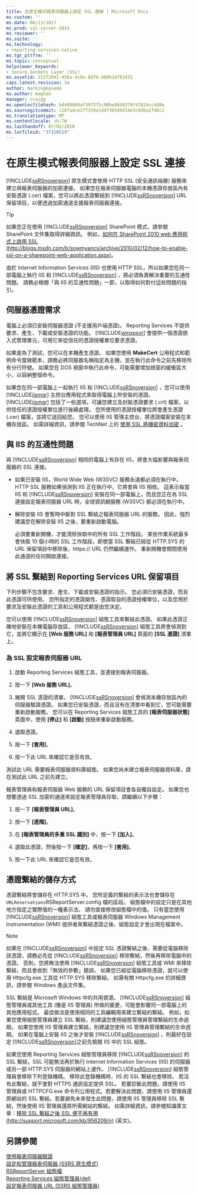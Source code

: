 ```yaml
---
title: 在原生模式報表伺服器上設定 SSL 連線 | Microsoft Docs
ms.custom: ''
ms.date: 06/13/2017
ms.prod: sql-server-2014
ms.reviewer: ''
ms.suite: ''
ms.technology:
- reporting-services-native
ms.tgt_pltfrm: ''
ms.topic: conceptual
helpviewer_keywords:
- Secure Sockets Layer (SSL)
ms.assetid: 212f2042-456a-4c0a-8d76-480b18f02431
caps.latest.revision: 34
author: markingmyname
ms.author: maghan
manager: craigg
ms.openlocfilehash: bd49900daf397575c90be86d0370f47824cc4d8e
ms.sourcegitcommit: c18fadce27f330e1d4f36549414e5c84ba2f46c2
ms.translationtype: MT
ms.contentlocale: zh-TW
ms.lasthandoff: 07/02/2018
ms.locfileid: "37150519"
---
```

# <a name="configure-ssl-connections-on-a-native-mode-report-server"></a>在原生模式報表伺服器上設定 SSL 連接
  [!INCLUDE[ssRSnoversion](../../includes/ssrsnoversion-md.md)] 原生模式會使用 HTTP SSL (安全通訊端層) 服務來建立與報表伺服器的加密連接。 如果您在報表伺服器電腦的本機憑證存放區內有安裝憑證 (.cer) 檔案，您可以將此憑證繫結到 [!INCLUDE[ssRSnoversion](../../includes/ssrsnoversion-md.md)] URL 保留項目，以便透過加密通道支援報表伺服器連接。  
  
> [!TIP]  
>  如果您正在使用 [!INCLUDE[ssRSnoversion](../../includes/ssrsnoversion-md.md)] SharePoint 模式，請參閱 SharePoint 文件集取得詳細資訊。 例如，[如何在 SharePoint 2010 web 應用程式上啟用 SSL (http://blogs.msdn.com/b/sowmyancs/archive/2010/02/12/how-to-enable-ssl-on-a-sharepoint-web-application.aspx)](http://blogs.msdn.com/b/sowmyancs/archive/2010/02/12/how-to-enable-ssl-on-a-sharepoint-web-application.aspx)。  
  
 由於 Internet Information Services (IIS) 也使用 HTTP SSL，所以如果您在同一部電腦上執行 IIS 和 [!INCLUDE[ssRSnoversion](../../includes/ssrsnoversion-md.md)] ，將必須負責解決重要的互通性問題。 請務必檢閱「與 IIS 的互通性問題」一節，以取得如何對付這些問題的指引。  
  
## <a name="server-certificate-requirements"></a>伺服器憑證需求  
 電腦上必須已安裝伺服器憑證 (不支援用戶端憑證)。 Reporting Services 不提供要求、產生、下載或安裝憑證的功能。 [!INCLUDE[winxpsvr](../../includes/winxpsvr-md.md)] 會提供一個憑證嵌入式管理單元，可用它來從信任的憑證授權單位要求憑證。  
  
 如果是為了測試，您可以在本機產生憑證。 如果您使用 **MakeCert** 公用程式和範例命令當做範本，請務必將伺服器名稱指定為主機，並在執行此命令之前先移除所有分行符號。 如果您在 DOS 視窗中執行此命令，可能需要增加視窗的緩衝區大小，以容納整個命令。  
  
 如果您在同一部電腦上一起執行 IIS 和 [!INCLUDE[ssRSnoversion](../../includes/ssrsnoversion-md.md)] ，您可以使用 [!INCLUDE[iismgr](../../includes/iismgr-md.md)] 主控台應用程式來取得電腦上所安裝的憑證。 [!INCLUDE[iismgr](../../includes/iismgr-md.md)] 包括了一些選項，可讓您建立及封裝憑證要求 (.crt) 檔案，以供信任的憑證授權單位進行後續處理。 您所使用的憑證授權單位將會產生憑證 (.cer) 檔案，並將它送回給您。 您可以使用 IIS 管理主控台，將憑證檔案安裝在本機存放區。 如需詳細資訊，請參閱 TechNet 上的 [使用 SSL 將機密資料加密](http://go.microsoft.com/fwlink/?LinkId=71123) 。  
  
## <a name="interoperability-issues-with-iis"></a>與 IIS 的互通性問題  
 與 [!INCLUDE[ssRSnoversion](../../includes/ssrsnoversion-md.md)] 相同的電腦上有存在 IIS，將會大幅影響與報表伺服器的 SSL 連接。  
  
-   如果已安裝 IIS，World Wide Web (W3SVC) 服務永遠都必須在執行中。 HTTP SSL 服務如果偵測到 IIS 正在執行中，它將會與 IIS 相依。 這表示每當 IIS 和 [!INCLUDE[ssRSnoversion](../../includes/ssrsnoversion-md.md)] 安裝在同一部電腦上，而且您正在為 SSL 連接設定報表伺服器 URL 時，全球資訊網服務 (W3SVC) 都必須在執行中。  
  
-   解除安裝 IIS 會暫時中斷對 SSL 繫結之報表伺服器 URL 的服務。 因此，強烈建議您在解除安裝 IIS 之後，要重新啟動電腦。  
  
     必須要重新開機，才能清除快取中的所有 SSL 工作階段。 某些作業系統最多會快取 10 個小時的 SSL 工作階段，即使當 SSL 繫結已經從 HTTP.SYS 的 URL 保留項目中移除後，https:// URL 仍然繼續運作。 重新開機會關閉使用此通道的任何開啟連接。  
  
## <a name="bind-ssl-to-a-reporting-services-url-reservation"></a>將 SSL 繫結到 Reporting Services URL 保留項目  
 下列步驟不包含要求、產生、下載或安裝憑證的指示。 您必須已安裝憑證，而且此憑證可供使用。 您所指定的憑證屬性、憑證取自的憑證授權單位，以及您用於要求及安裝此憑證的工具和公用程式都是由您決定。  
  
 您可以使用 [!INCLUDE[ssRSnoversion](../../includes/ssrsnoversion-md.md)] 組態工具來繫結此憑證。 如果此憑證正確地安裝在本機電腦存放區， [!INCLUDE[ssRSnoversion](../../includes/ssrsnoversion-md.md)] 組態工具將會偵測到它，並將它顯示在 **[Web 服務 URL]** 和 **[報表管理員 URL]** 頁面的 **[SSL 憑證]** 清單上。  
  
### <a name="to-configure-a-report-server-url-for-ssl"></a>為 SSL 設定報表伺服器 URL  
  
1.  啟動 Reporting Services 組態工具，並連接到報表伺服器。  
  
2.  按一下 **[Web 服務 URL]**。  
  
3.  展開 SSL 憑證的清單。 [!INCLUDE[ssRSnoversion](../../includes/ssrsnoversion-md.md)] 會偵測本機存放區內的伺服器驗證憑證。 如果您已安裝憑證，而且沒有在清單中看到它，您可能需要重新啟動服務。 您可以在 Reporting Services 組態工具的 **[報表伺服器狀態]** 頁面中，使用 **[停止]** 和 **[啟動]** 按鈕來重新啟動服務。  
  
4.  選取憑證。  
  
5.  按一下 **[套用]**。  
  
6.  按一下此 URL 來確認它是否有效。  
  
 測試此 URL 需要報表伺服器資料庫組態。 如果您尚未建立報表伺服器資料庫，請在測試此 URL 之前先建立。  
  
 報表管理員和報表伺服器 Web 服務的 URL 保留項目會各自獨自設定。 如果您也想要透過 SSL 加密的通道來設定報表管理員存取，請繼續以下步驟：  
  
1.  按一下 **[報表管理員 URL]**。  
  
2.  按一下 **[進階]**。  
  
3.  在 **[報表管理員的多重 SSL 識別]** 中，按一下 **[加入]**。  
  
4.  選取此憑證，然後按一下 **[確定]**，再按一下 **[套用]**。  
  
5.  按一下此 URL 來確認它是否有效。  
  
## <a name="how-certificate-bindings-are-stored"></a>憑證繫結的儲存方式  
 憑證繫結將會儲存在 HTTP.SYS 中。 您所定義的繫結的表示法也會儲存在`URLReservations`RSReportServer.config 檔的區段。 組態檔中的設定只是在其他地方指定之實際值的一種表示法。 請勿直接修改組態檔中的值。 只有當您使用 [!INCLUDE[ssRSnoversion](../../includes/ssrsnoversion-md.md)] 組態工具或報表伺服器 Windows Management Instrumentation (WMI) 提供者來繫結憑證之後，組態設定才會出現在檔案中。  
  
> [!NOTE]  
>  如果在 [!INCLUDE[ssRSnoversion](../../includes/ssrsnoversion-md.md)] 中設定 SSL 憑證繫結之後，需要從電腦移除該憑證，請務必先從 [!INCLUDE[ssRSnoversion](../../includes/ssrsnoversion-md.md)] 移除繫結，然後再移除電腦中的憑證。 否則，您將無法使用 [!INCLUDE[ssRSnoversion](../../includes/ssrsnoversion-md.md)] 組態工具或 WMI 來移除繫結，而且會收到「無效的參數」錯誤。 如果您已經從電腦移除憑證，就可以使用 Httpcfg.exe 工具從 HTTP.SYS 移除繫結。 如需有關 Httpcfg.exe 的詳細資訊，請參閱 Windows 產品文件集。  
  
 SSL 繫結是 Microsoft Windows 中的共用資源。 [!INCLUDE[ssRSnoversion](../../includes/ssrsnoversion-md.md)] 組態管理員或其他工具 (像是 IIS 管理員) 所做的變更，可能會影響同一部電腦上的其他應用程式。 最佳做法是使用相同的工具編輯用來建立繫結的繫結。  例如，如果您使用組態管理員建立 SSL 繫結，則建議您使用組態管理員管理繫結的生命週期。 如果您使用 IIS 管理員建立繫結，則建議您使用 IIS 管理員管理繫結的生命週期。 如果在電腦上安裝 IIS 之後才安裝 [!INCLUDE[ssRSnoversion](../../includes/ssrsnoversion-md.md)] ，則最好在設定 [!INCLUDE[ssRSnoversion](../../includes/ssrsnoversion-md.md)]之前先檢閱 IIS 中的 SSL 組態。  
  
 如果您使用 Reporting Services 組態管理員移除 [!INCLUDE[ssRSnoversion](../../includes/ssrsnoversion-md.md)] 的 SSL 繫結，SSL 可能無法再於執行 Internet Information Services (IIS) 的伺服器或另一部 HTTP.SYS 伺服器的網站上運作。 [!INCLUDE[ssRSnoversion](../../includes/ssrsnoversion-md.md)] 組態管理員會移除下列登錄機碼。 移除此登錄機碼時，IIS 的 SSL 繫結也會移除。 若沒有此繫結，就不會對 HTTPS 通訊協定提供 SSL。 若要診斷此問題，請使用 IIS 管理員或 HTTPCFG.exe 命令列公用程式。若要解決此問題，請使用 IIS 管理員還原網站的 SSL 繫結。若要避免未來發生此問題，請使用 IIS 管理員移除 SSL 繫結，然後使用 IIS 管理員還原所需網站的繫結。 如需詳細資訊，請參閱知識庫文章：[移除 SSL 繫結之後 SSL 便不再有用 (http://support.microsoft.com/kb/956209/n)](http://support.microsoft.com/kb/956209/n) \(英文\)。  
  
## <a name="see-also"></a>另請參閱  
 [使用報表伺服器驗證](authentication-with-the-report-server.md)   
 [設定和管理報表伺服器 &#40;SSRS 原生模式&#41;](../report-server/configure-and-administer-a-report-server-ssrs-native-mode.md)   
 [RSReportServer 組態檔](../report-server/rsreportserver-config-configuration-file.md)   
 [Reporting Services 組態管理員&#40;del&#41;](../../sql-server/install/reporting-services-configuration-manager-native-mode.md)   
 [設定報表伺服器 URL &#40;SSRS 組態管理員&#41;](../install-windows/configure-report-server-urls-ssrs-configuration-manager.md)  
  
  
